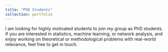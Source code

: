 ```yaml
---
title: "PhD Students"
collection: portfolio
---
```


I am looking for highly motivated students to join my group as PhD students. If you are interested in statistics, machine learning, or network analysis, and enjoy working on theoretical or methodological problems with real-world relevance, feel free to get in touch.
